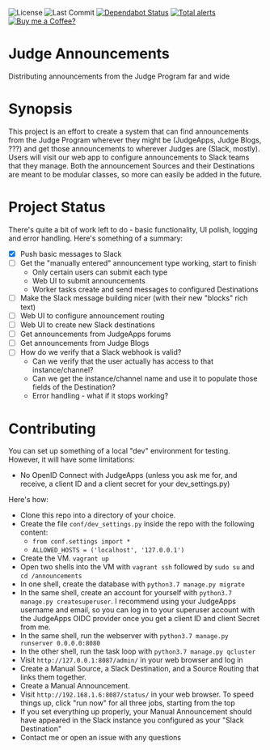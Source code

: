 ![License](https://badgen.net/github/license/dcollinsn/judge-announcements)
![Last Commit](https://badgen.net/github/last-commit/dcollinsn/judge-announcements)
[![Dependabot Status](https://api.dependabot.com/badges/status?host=github&repo=dcollinsn/judge-announcements)](https://dependabot.com)
[![Total alerts](https://img.shields.io/lgtm/alerts/g/dcollinsn/judge-announcements.svg?logo=lgtm&logoWidth=18)](https://lgtm.com/projects/g/dcollinsn/judge-announcements/alerts/)
[![Buy me a Coffee?](https://badgen.net/badge/Ko-fi/Buy%20me%20a%20Coffee/cyan)](https://ko-fi.com/dcollins/)

# Judge Announcements
Distributing announcements from the Judge Program far and wide

# Synopsis
This project is an effort to create a system that can find announcements from the Judge Program wherever they might be (JudgeApps, Judge Blogs, ???) and get those announcements to wherever Judges are (Slack, mostly). Users will visit
our web app to configure announcements to Slack teams that they manage. Both the announcement Sources and their Destinations are meant to be modular classes, so more can easily be added in the future.

# Project Status
There's quite a bit of work left to do - basic functionality, UI polish, logging and error handling. Here's something of a summary:

- [x] Push basic messages to Slack
- [ ] Get the "manually entered" announcement type working, start to finish
  - Only certain users can submit each type
  - Web UI to submit announcements
  - Worker tasks create and send messages to configured Destinations
- [ ] Make the Slack message building nicer (with their new "blocks" rich text)
- [ ] Web UI to configure announcement routing
- [ ] Web UI to create new Slack destinations
- [ ] Get announcements from JudgeApps forums
- [ ] Get announcements from Judge Blogs
- [ ] How do we verify that a Slack webhook is valid?
  - Can we verify that the user actually has access to that instance/channel?
  - Can we get the instance/channel name and use it to populate those fields of the Destination?
  - Error handling - what if it stops working?

# Contributing
You can set up something of a local "dev" environment for testing. However, it will have some limitations:
 - No OpenID Connect with JudgeApps (unless you ask me for, and receive, a client ID and a client secret for your dev_settings.py)
 
Here's how:
 - Clone this repo into a directory of your choice.
 - Create the file `conf/dev_settings.py` inside the repo with the following content:
   - `from conf.settings import *`
   - `ALLOWED_HOSTS = ('localhost', '127.0.0.1')`
 - Create the VM. `vagrant up`
 - Open two shells into the VM with `vagrant ssh` followed by `sudo su` and `cd /announcements`
 - In one shell, create the database with `python3.7 manage.py migrate`
 - In the same shell, create an account for yourself with `python3.7 manage.py createsuperuser`. I recommend using your JudgeApps username and email, so you can log in to your superuser account with the JudgeApps OIDC provider once you get a client ID and client Secret from me.
 - In the same shell, run the webserver with `python3.7 manage.py runserver 0.0.0.0:8080`
 - In the other shell, run the task loop with `python3.7 manage.py qcluster`
 - Visit `http://127.0.0.1:8087/admin/` in your web browser and log in
 - Create a Manual Source, a Slack Destination, and a Source Routing that links them together.
 - Create a Manual Announcement.
 - Visit `http://192.168.1.6:8087/status/` in your web browser. To speed things up, click "run now" for all three jobs, starting from the top
 - If you set everything up properly, your Manual Announcement should have appeared in the Slack instance you configured as your "Slack Destination"
 - Contact me or open an issue with any questions
